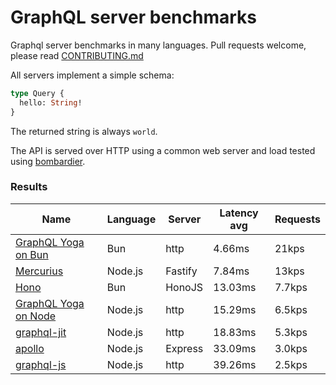 <!-- README.md is generated from README.ecr, do not edit -->

# GraphQL server benchmarks

Graphql server benchmarks in many languages. Pull requests welcome, please read [CONTRIBUTING.md](CONTRIBUTING.md)

All servers implement a simple schema:

```graphql
type Query {
  hello: String!
}
```

The returned string is always `world`.

The API is served over HTTP using a common web server and load tested using [bombardier](https://github.com/codesenberg/bombardier).

### Results

| Name                          | Language      | Server          | Latency avg      | Requests      |
| ----------------------------  | ------------- | --------------- | ---------------- | ------------- |
| [GraphQL Yoga on Bun](https://github.com/dotansimha/graphql-yoga) | Bun | http | 4.66ms | 21kps |
| [Mercurius](https://github.com/mercurius-js/mercurius) | Node.js | Fastify | 7.84ms | 13kps |
| [Hono](https://github.com/honojs/graphql-server) | Bun | HonoJS | 13.03ms | 7.7kps |
| [GraphQL Yoga on Node](https://github.com/dotansimha/graphql-yoga) | Node.js | http | 15.29ms | 6.5kps |
| [graphql-jit](https://github.com/zalando-incubator/graphql-jit) | Node.js | http | 18.83ms | 5.3kps |
| [apollo](https://github.com/apollographql/apollo-server) | Node.js | Express | 33.09ms | 3.0kps |
| [graphql-js](https://github.com/graphql/graphql-js) | Node.js | http | 39.26ms | 2.5kps |
